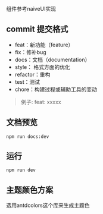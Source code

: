 组件参考naiveUI实现

## commit 提交格式
+ feat：新功能（feature）
+ fix：修补bug
+ docs：文档（documentation）
+ style： 格式方面的优化
+ refactor：重构
+ test：测试
+ chore：构建过程或辅助工具的变动
> 例子:    feat: xxxxx


## 文档预览
```
npm run docs:dev
```

## 运行
```
npm run dev
```

## 主题颜色方案

选用antdcolors这个库来生成主题色
